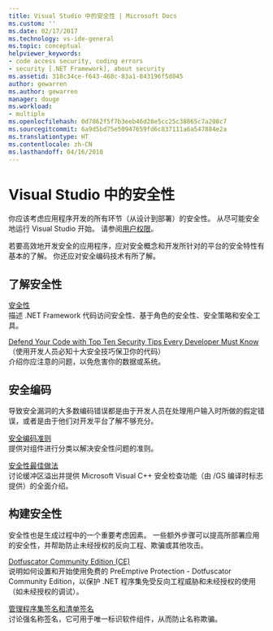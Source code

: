 ```yaml
---
title: Visual Studio 中的安全性 | Microsoft Docs
ms.custom: ''
ms.date: 02/17/2017
ms.technology: vs-ide-general
ms.topic: conceptual
helpviewer_keywords:
- code access security, coding errors
- security [.NET Framework], about security
ms.assetid: 318c34ce-f643-468c-83a1-843196f5d845
author: gewarren
ms.author: gewarren
manager: douge
ms.workload:
- multiple
ms.openlocfilehash: 0d7862f5f7b3eeb46d28e5cc25c38865c7a208c7
ms.sourcegitcommit: 6a9d5bd75e50947659fd6c837111a6a547884e2a
ms.translationtype: HT
ms.contentlocale: zh-CN
ms.lasthandoff: 04/16/2018
---
```

# <a name="security-in-visual-studio"></a>Visual Studio 中的安全性

你应该考虑应用程序开发的所有环节（从设计到部署）的安全性。 从尽可能安全地运行 Visual Studio 开始。 请参阅[用户权限](../ide/user-permissions-and-visual-studio.md)。  
  
 若要高效地开发安全的应用程序，应对安全概念和开发所针对的平台的安全特性有基本的了解。 你还应对安全编码技术有所了解。  
  
## <a name="understanding-security"></a>了解安全性  
 [安全性](/dotnet/standard/security/index)  
 描述 .NET Framework 代码访问安全性、基于角色的安全性、安全策略和安全工具。  
  
 [Defend Your Code with Top Ten Security Tips Every Developer Must Know](http://go.microsoft.com/fwlink/?LinkId=72877)（使用开发人员必知十大安全技巧保卫你的代码）  
 介绍你应注意的问题，以免危害你的数据或系统。  
  
## <a name="coding-for-security"></a>安全编码  
 导致安全漏洞的大多数编码错误都是由于开发人员在处理用户输入时所做的假定错误，或者是由于他们对开发平台了解不够充分。  
  
 [安全编码准则](/dotnet/standard/security/secure-coding-guidelines)  
 提供对组件进行分类以解决安全性问题的准则。  
  
 [安全性最佳做法](/cpp/top/security-best-practices-for-cpp)  
 讨论缓冲区溢出并提供 Microsoft Visual C++ 安全检查功能（由 /GS 编译时标志提供）的全面介绍。

## <a name="building-for-security"></a>构建安全性  
 安全性也是生成过程中的一个重要考虑因素。  一些额外步骤可以提高所部署应用的安全性，并帮助防止未经授权的反向工程、欺骗或其他攻击。

 [Dotfuscator Community Edition (CE)](dotfuscator/index.md)  
 说明如何设置和开始使用免费的 PreEmptive Protection - Dotfuscator Community Edition，以保护 .NET 程序集免受反向工程威胁和未经授权的使用（如未经授权的调试）。
  
 [管理程序集签名和清单签名](managing-assembly-and-manifest-signing.md)  
 讨论强名称签名，它可用于唯一标识软件组件，从而防止名称欺骗。